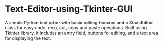 # Text-Editor-using-Tkinter-GUI
A simple Python text editor with basic editing features and a StackEditor class for easy undo, redo, cut, copy and paste operations. Built using Tkinter library, it includes an entry field, buttons for editing, and a text area for displaying the text.
